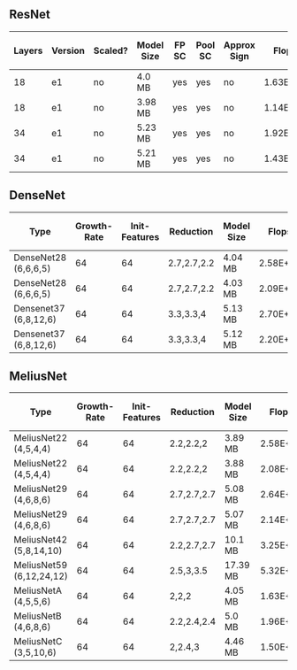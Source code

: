 ## ResNet

|Layers|Version|Scaled?|Model Size|FP SC|Pool SC|Approx Sign|Flops|Best Top1 Acc|Best Top5 Acc|Epoch|Initial Layers|Opt.|Mode|Warmup|Clip|Details|
|-|-|-|-|-|-|-|-|-|-|-|-|-|-|-|-|-|
|18|e1|no|4.0 MB|yes|yes|no|1.63E+08|60.0|81.9|119|imagenet|radam|cosine|0|1.3|[here](experiment/mnes/4d2fef4e4be333444edc7ebee34bfb73/details)|
|18|e1|no|3.98 MB|yes|yes|no|1.14E+08|60.6|82.4|120|grouped_stem|radam|cosine|0|1.3|[here](experiment/mnes/e0622351034683890e787a1ef9682299/details)|
|34|e1|no|5.23 MB|yes|yes|no|1.92E+08|63.2|84.7|120|imagenet|radam|cosine|0|1.3|[here](experiment/mnes/46d848f558af6d1c885bae189420b67c/details)|
|34|e1|no|5.21 MB|yes|yes|no|1.43E+08|63.7|84.9|120|grouped_stem|radam|cosine|0|1.3|[here](experiment/mnes/f2167d224cddbae8d6e0cd002061e5bd/details)|

## DenseNet

|Type|Growth-Rate|Init-Features|Reduction|Model Size|Flops|Best Top1 Acc|Best Top5 Acc|Epoch|Initial Layers|Opt.|Mode|Warmup|Clip|Details|
|-|-|-|-|-|-|-|-|-|-|-|-|-|-|-|
|DenseNet28 (6,6,6,5)|64|64|2.7,2.7,2.2|4.04 MB|2.58E+08|61.7|83.3|120|imagenet|radam|cosine|0|1.3|[here](experiment/mnes/c04facb13305fcbbb2bc9a65a59dd190/details)|
|DenseNet28 (6,6,6,5)|64|64|2.7,2.7,2.2|4.03 MB|2.09E+08|62.6|84.0|118|grouped_stem|radam|cosine|0|1.3|[here](experiment/mnes/3eb4f58286d97e57802107920d90a697/details)|
|Densenet37 (6,8,12,6)|64|64|3.3,3.3,4|5.13 MB|2.70E+08|63.3|84.4|117|imagenet|radam|cosine|0|1.3|[here](experiment/mnes/71ab0b402671b22cc16f7c0a2c2fe9bd/details)|
|Densenet37 (6,8,12,6)|64|64|3.3,3.3,4|5.12 MB|2.20E+08|64.2|85.1|118|grouped_stem|radam|cosine|0|1.3|[here](experiment/mnes/859d224e9c5c67386a92c3ebdebf86bf/details)|

## MeliusNet

|Type|Growth-Rate|Init-Features|Reduction|Model Size|Flops|Best Top1 Acc|Best Top5 Acc|Epoch|Initial Layers|Opt.|Mode|Warmup|Clip|Details|
|-|-|-|-|-|-|-|-|-|-|-|-|-|-|-|
|MeliusNet22 (4,5,4,4)|64|64|2.2,2.2,2|3.89 MB|2.58E+08|62.9|84.3|116|imagenet|radam|cosine|0|1.3|[here](experiment/mnes/4c53fae2fac5454ecc1c38d2d9078f91/details)|
|MeliusNet22 (4,5,4,4)|64|64|2.2,2.2,2|3.88 MB|2.08E+08|63.6|84.7|118|grouped_stem|radam|cosine|0|1.3|[here](experiment/mnes/3b3ab86be3cba31b658301ed0f3e2226/details)|
|MeliusNet29 (4,6,8,6)|64|64|2.7,2.7,2.7|5.08 MB|2.64E+08|64.9|85.7|118|imagenet|radam|cosine|0|1.3|[here](experiment/mnes/631835a1a42a6bee2d53e2357ce235fe/details)|
|MeliusNet29 (4,6,8,6)|64|64|2.7,2.7,2.7|5.07 MB|2.14E+08|65.8|86.2|118|grouped_stem|radam|cosine|0|1.3|[here](experiment/mnes/b75427ab9a420b4bd5cbc1472e05b558/details)|
|MeliusNet42 (5,8,14,10)|64|64|2.2,2.7,2.7|10.1 MB|3.25E+08|69.2|88.3|119|grouped_stem|radam|cosine|0|1.3|[here](experiment/mnes/27dec8d4da3dec75b65653643cc02eca/details)|
|MeliusNet59 (6,12,24,12)|64|64|2.5,3,3.5|17.39 MB|5.32E+08|70.7|89.2|130|grouped_stem|radam|cosine|0|1.3|[here](experiment/mnes/b32820e3e829cd0d9715848cc2d8ba07/details)|
|MeliusNetA (4,5,5,6)|64|64|2,2,2|4.05 MB|1.63E+08|63.4|84.2|117|grouped_stem|radam|cosine|0|1.3|[here](experiment/mnes/b20876e68c314e4908b5067df11a9333/details)|
|MeliusNetB (4,6,8,6)|64|64|2.2,2.4,2.4|5.0 MB|1.96E+08|65.7|85.9|119|grouped_stem|radam|cosine|0|1.3|[here](experiment/mnes/ac6b05b34203a249cb9568ea60d84be9/details)|
|MeliusNetC (3,5,10,6)|64|64|2,2.4,3|4.46 MB|1.50E+08|64.1|85.0|120|grouped_stem|radam|cosine|0|1.3|[here](experiment/mnes/c02c02a12a5e18be506533bfd730bcb8/details)|
